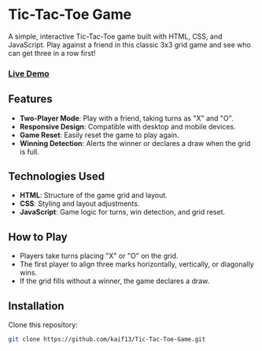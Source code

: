 # Tic-Tac-Toe Game

A simple, interactive Tic-Tac-Toe game built with HTML, CSS, and JavaScript. Play against a friend in this classic 3x3 grid game and see who can get three in a row first!

### [Live Demo](https://tic-tac-toe-game-kaif.netlify.app/)

## Features

- **Two-Player Mode**: Play with a friend, taking turns as "X" and "O".
- **Responsive Design**: Compatible with desktop and mobile devices.
- **Game Reset**: Easily reset the game to play again.
- **Winning Detection**: Alerts the winner or declares a draw when the grid is full.

## Technologies Used

- **HTML**: Structure of the game grid and layout.
- **CSS**: Styling and layout adjustments.
- **JavaScript**: Game logic for turns, win detection, and grid reset.

## How to Play

- Players take turns placing "X" or "O" on the grid.
- The first player to align three marks horizontally, vertically, or diagonally wins.
- If the grid fills without a winner, the game declares a draw.

## Installation

Clone this repository:
   ```bash
   git clone https://github.com/kaif13/Tic-Tac-Toe-Game.git
